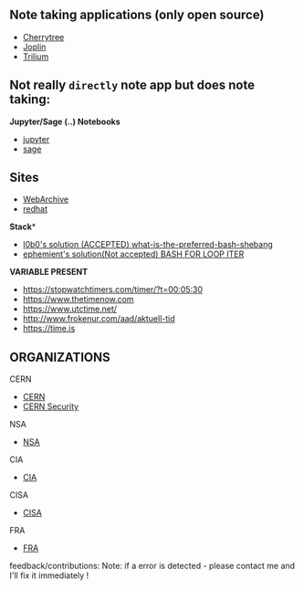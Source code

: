 
Note taking applications (only open source)
-
- [Cherrytree](https://github.com/giuspen/cherrytree)
- [Joplin](https://github.com/laurent22/joplin/)
- [Trilium](https://github.com/zadam/trilium)

Not really `directly` note app but does note taking:
-
**Jupyter/Sage (..) Notebooks**
- [jupyter](https://jupyter.org/)
- [sage](https://www.sagemath.org/)



Sites
-
- [WebArchive](https://archive.org/)
- [redhat](https://www.redhat.com/)


**Stack***
- [l0b0's solution (ACCEPTED) what-is-the-preferred-bash-shebang](https://stackoverflow.com/a/10383546/14346786)
- [ephemient's solution(Not accepted) BASH FOR LOOP ITER](https://stackoverflow.com/a/171041/14346786)



**VARIABLE PRESENT**
- https://stopwatchtimers.com/timer/?t=00:05:30
- https://www.thetimenow.com
- https://www.utctime.net/
- http://www.frokenur.com/aad/aktuell-tid
- https://time.is



ORGANIZATIONS
-
CERN
- [CERN](https://home.web.cern.ch/)
- [CERN Security](https://security.web.cern.ch/home/en/index.shtml)

NSA
- [NSA](https://www.nsa.gov/)

CIA
- [CIA](https://www.cia.gov/)

CISA
- [CISA](https://www.cisa.gov/)

FRA
- [FRA](https://fra.se/)




feedback/contributions:
Note: if a error is detected - please contact me and I'll fix it immediately !

